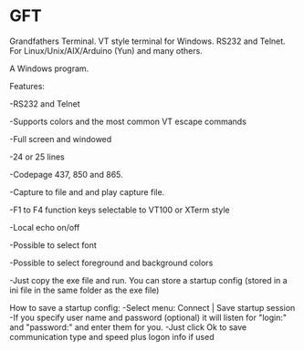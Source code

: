 # GFT
Grandfathers Terminal. VT style terminal for Windows. RS232 and Telnet. For Linux/Unix/AIX/Arduino (Yun) and many others.

A Windows program.

Features:

-RS232 and Telnet

-Supports colors and the most common VT escape commands

-Full screen and windowed

-24 or 25 lines

-Codepage 437, 850 and 865.

-Capture to file and and play capture file.

-F1 to F4 function keys selectable to VT100 or  XTerm style

-Local echo on/off

-Possible to select font

-Possible to select foreground and background colors

-Just copy the exe file and run. You can store a startup config (stored in a ini file in the same folder as the exe file)

How to save a startup config:
-Select menu: Connect | Save startup session
-If you specify user name and password (optional) it will listen for "login:" and "password:" and enter them for you.
-Just click Ok to save communication type and speed plus logon info if used

